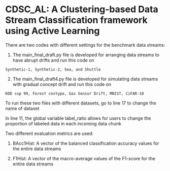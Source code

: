 # CDSC_AL: A Clustering-based Data Stream Classification framework using Active Learning

There are two codes with different settings for the benchmark data streams:

  1. The main_final_draft.py file is developed for arranging data streams to have abrupt drifts and run this code on 
  
    Synthetic-1, Synthetic-2, Sea, and Shuttle
  
  2. The main_final_draft4.py file is developed for simulating data streams with gradual concept drift and run this code on 
  
    KDD cup 99, Forest covtype, Gas Sensor Drift, MNIST, CiFAR-10


To run these two files with different datasets, go to line 17 to change the name of dataset

In line 11, the global variable label_ratio allows for users to change the proportion of labeled data in each incoming data chunk

Two different evaluation metrics are used: 
  
  1. BAcc1Hist: A vector of the balanced classification accuracy values for the entire data streams
  
  2. F1Hist: A vector of the macro-average values of the F1-score for the entire data streams
